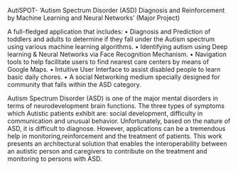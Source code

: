 

AutiSPOT- ‘Autism Spectrum Disorder (ASD) Diagnosis and Reinforcement by Machine Learning and Neural Networks’
(Major Project)

A full-fledged application that includes:
•	Diagnosis and Prediction of toddlers and adults to determine if they fall under the Autism spectrum using various machine learning algorithms.
•	Identifying autism using Deep learning & Neural Networks via Face Recognition Mechanism.
•	Navigation tools to help facilitate users to find nearest care centers by means of Google Maps.
•	Intuitive User Interface to assist disabled people to learn basic daily chores.
•	A social Networking medium specially designed for community that falls within the ASD category.

Autism Spectrum Disorder (ASD) is one of the major mental disorders in terms of neurodevelopment brain functions. The three types of symptoms which Autistic patients exhibit are: social development, difficulty in communication and unusual behavior. Unfortunately, based on the nature of ASD, it is difficult to diagnose. However, applications can be a tremendous help in monitoring,reinforcement and the treatment of patients. This work presents an architectural solution that enables the interoperability between an autistic person and caregivers to contribute on the treatment and monitoring to persons with ASD.
